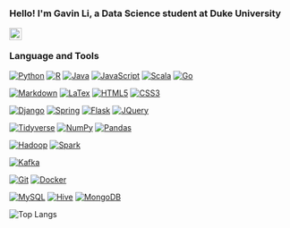 ### Hello! I'm Gavin Li, a Data Science student at Duke University

<a href="https://www.linkedin.com/in/gavinligz">
<img align="left" alt="Linkedin" width="22px" src="https://cdn.jsdelivr.net/npm/simple-icons@v3/icons/linkedin.svg" />
</a>
<br />

### Language and Tools

<!--
[![Python](https://img.shields.io/badge/-Python-%23ffd343?style=flat&logo=python)](https://www.google.com)
[![Python](https://img.shields.io/badge/-Python-%233776AB?style=flat&logo=python&logoColor=%23ffd343)](https://www.google.com)
[![Python](https://img.shields.io/badge/-Python-%233776AB?style=flat&logo=python&labelColor=%23ffd343)](https://www.google.com)
-->
[![Python](https://img.shields.io/badge/-Python-%233776AB?style=flat&logo=python&logoColor=%23ffffff)](https://www.google.com)
[![R](https://img.shields.io/badge/-R-%23276DC2?style=flat&logo=R)](https://www.google.com)
[![Java](https://img.shields.io/badge/-Java-%23f89820?style=flat&logo=joplin)](https://www.google.com)
[![JavaScript](https://img.shields.io/badge/-JavaScript-%23fcdc00?style=flat&logo=javascript&logoColor=%23ffffff)](https://www.google.com)
[![Scala](https://img.shields.io/badge/-Scala-%23DE3423?style=flat&logo=scala)](https://www.google.com)
[![Go](https://img.shields.io/badge/-Go-%2329BEB0?style=flat&logo=go&logoColor=%23ffffff)](https://www.google.com)

[![Markdown](https://img.shields.io/badge/-Markdown-%2321a2e3?style=flat&logo=markdown&logoColor=%23ffffff)](https://www.markdownguide.org/)
[![LaTex]()](https://www.google.com)
[![HTML5](https://img.shields.io/badge/-HTML5-E34F26?style=flat&logo=html5&logoColor=white)](https://www.google.com)
[![CSS3](https://img.shields.io/badge/-CSS3-1572B6?style=flat&logo=css3)](https://www.google.com)

[![Django](https://img.shields.io/badge/-Django-%230c4b33?style=flat&logo=django)](https://www.google.com)
[![Spring](https://img.shields.io/badge/-Spring-%236DB33F?style=flat&logo=spring&logoColor=%23ffffff)](https://spring.io)
[![Flask]()](https://www.google.com)
[![JQuery](https://img.shields.io/badge/-JQuery-%230769AD?style=flat&logo=jquery&logoColor=%23ffffff)](https://www.google.com)
<!--
[![SpringBoot](https://img.shields.io/badge/-Spring%20Boot-%236DB33F?style=flat&logo=springboot&logoColor=%23ffffff)](https://www.google.com)
[![React](https://img.shields.io/badge/-React-black?style=flat&logo=react)](https://www.google.com)
[![Express]()](https://www.google.com)
-->

[![Tidyverse](https://img.shields.io/badge/-Tidyverse-%231A162D?style=flat&logo=tidyverse&logoColor=%23ffffff)](https://www.google.com)
[![NumPy]()](https://www.google.com)
[![Pandas](https://img.shields.io/badge/-Pandas-%23150458?style=flat&logo=pandas&logoColor=%23ffffff)](https://www.google.com)

[![Hadoop](https://img.shields.io/badge/-Hadoop-%237ac0da?style=flat&logo=apachehadoop&logoColor=%23f5f701)](https://www.google.com)
[![Spark](https://img.shields.io/badge/-Spark-%233a383c?style=flat&logo=apachespark)](https://www.google.com)

[![Kafka]()](https://www.google.com)

[![Git](https://img.shields.io/badge/-Git-black?style=flat&logo=git)](https://www.google.com)
[![Docker](https://img.shields.io/badge/-Docker-%232496ED?style=flat&logo=docker&logoColor=%23ffffff)](https://www.google.com)

[![MySQL](https://img.shields.io/badge/-MySQL-%234479A1?style=flat&logo=mysql&logoColor=%23ffffff)](https://www.google.com)
[![Hive]()](https://www.google.com)
[![MongoDB](https://img.shields.io/badge/-MongoDB-FCA121?style=flat&logo=mongodb)](https://www.google.com)


![Top Langs](https://github-readme-stats-git-masterrstaa-rickstaa.vercel.app/api/top-langs/?username=gli81&theme=dracula&exclude_repo=machine-learning,gl_mod)


<!--
**gli81/gli81** is a ✨ _special_ ✨ repository because its `README.md` (this file) appears on your GitHub profile.

Here are some ideas to get you started:

- 🔭 I’m currently working on ...
- 🌱 I’m currently learning ...
- 👯 I’m looking to collaborate on ...
- 🤔 I’m looking for help with ...
- 💬 Ask me about ...
- 📫 How to reach me: ...
- 😄 Pronouns: ...
- ⚡ Fun fact: ...
-->
